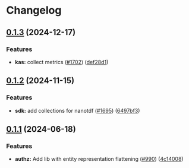 # Changelog

## [0.1.3](https://github.com/opentdf/platform/compare/lib/flattening/v0.1.2...lib/flattening/v0.1.3) (2024-12-17)


### Features

* **kas:** collect metrics ([#1702](https://github.com/opentdf/platform/issues/1702)) ([def28d1](https://github.com/opentdf/platform/commit/def28d1984b0b111a07330a3eb59c1285206062d))

## [0.1.2](https://github.com/opentdf/platform/compare/lib/flattening/v0.1.1...lib/flattening/v0.1.2) (2024-11-15)


### Features

* **sdk:** add collections for nanotdf  ([#1695](https://github.com/opentdf/platform/issues/1695)) ([6497bf3](https://github.com/opentdf/platform/commit/6497bf3a7cee9b6900569bc6cc2c39b2f647fb52))

## [0.1.1](https://github.com/opentdf/platform/compare/lib/flattening-v0.1.0...lib/flattening/v0.1.1) (2024-06-18)


### Features

* **authz:** Add lib with entity representation flattening ([#990](https://github.com/opentdf/platform/issues/990)) ([4c14008](https://github.com/opentdf/platform/commit/4c14008cb6605531ae628f6291afe6fbe411aa09))
